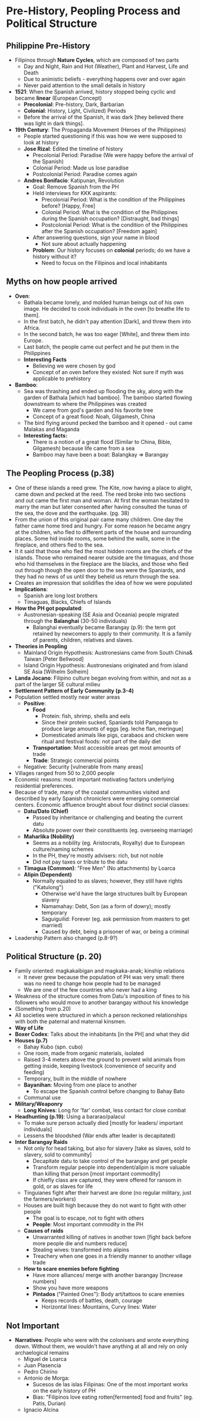 # Pre-History, Peopling Process and Political Structure

## Philippine Pre-History
* Filipinos through **Nature Cycles**, which are composed of two parts
  * Day and Night, Rain and Hot (Weather), Plant and Harvest, Life and Death
  * Due to animistic beliefs - everything happens over and over again
  * Never paid attention to the small details in history
* **1521**: When the Spanish arrived, history stopped being cyclic and became **linear** (European Concept)
  * **Precolonial**: Pre-history, Dark, Barbarian
  * **Colonial**: History, Light, Civilized) Periods
  * Before the arrival of the Spanish, it was dark [they believed there was light in dark things].
* **19th Century**: The Propaganda Movement (Heroes of the Philippines)
  * People started questioning if this was how we were supposed to look at history 
  * **Jose Rizal**: Edited the timeline of history 
    * Precolonial Period: Paradise (We were happy before the arrival of the Spanish)
    * Colonial Period: Made us lose paradise
    * Postcolonial Period: Paradise comes again
  * **Andres Bonifacio**: Katipunan, Revolution 
    * Goal: Remove Spanish from the PH
    * Held interviews for KKK aspirants:
      * Precolonial Period: What is the condition of the Philippines before? [Happy, Free]
      * Colonial Period: What is the condition of the Philippines during the Spanish occupation? [Distraught, bad things]
      * Postcolonial Period: What is the condition of the Philippines after the Spanish occupation? [Freedom again]
    * After answering questions, sign your name in blood
      * Not sure about actually happening 
    * **Problem**: Our history focuses on **colonial** periods; do we have a history without it?
      * Need to focus on the Filipinos and local inhabitants

## Myths on how people arrived
* **Oven**: 
  * Bathala became lonely, and molded human beings out of his own image. He decided to cook individuals in the oven [to breathe life to them]. 
  * In the first batch, he didn't pay attention [Dark], and threw them into Africa.
  * In the second batch, he was too eager [White], and threw them into Europe.
  * Last batch, the people came out perfect and he put them in the Philippines
  * **Interesting Facts**
    * Believing we were chosen by god
    * Concept of an oven before they existed: Not sure if myth was applicable to prehistory 
* **Bamboo**: 
  * Sea was thrashing and ended up flooding the sky, along with the garden of Bathala [which had bamboo]. The bamboo started flowing downstream to where the Philippines was created
    * We came from god's garden and his favorite tree
    * Concept of a great flood: Noah, Gilgamesh, China
  * The bird flying around pecked the bamboo and it opened - out came Malakas and Maganda
  * **Interesting facts:**
    * There is a notion of a great flood (Similar to China, Bible, Gilgamesh) because life came from a sea
    * Bamboo may have been a boat: Balangkay => Barangay

## The Peopling Process (p.38)
* One of these islands a reed grew. The Kite, now having a place to alight, came down and pecked at the reed. The reed broke into two sections and out came the first man and woman. At first the woman hesitated to marry the man but later consented after having consulted the tunas of the sea, the dove and the earthquake. (pg. 38)
* From the union of this original pair came many children. One day the father came home tired and hungry. For some reason he became angry at the children, who fled to different parts of the house and surrounding places. Some hid inside rooms, some behind the walls, some in the fireplace, and others fled to the sea.
* It it said that those who fled the most hidden rooms are the chiefs of the islands. Those who remained nearer outside are the timaguas, and those who hid themselves in the fireplace are the blacks, and those who fled out through though the open door to the sea were the Spaniards, and they had no news of us until they beheld us return through the sea.
* Creates an impression that solidifies the idea of how we were populated
* **Implications**:
  * Spanish are long lost brothers
  * Timaguas, Blacks, Chiefs of Islands
* **How the PH got populated**: 
  * Austronesian-speaking (SE Asia and Oceania) people migrated through the **Balanghai** (30-50 individuals)
    * Balanghai eventually became Barangay (p.9): the term got retained by newcomers to apply to their community. It is a family of parents, children, relatives and slaves.
* **Theories in Peopling**
  * Mainland Origin Hypothesis: Austronesians came from South China& Taiwan [Peter Bellwood]
  * Island Origin Hypothesis: Austronesians originated and from island SE Asia [Wilhelm Solheim]
* **Landa Jocano**: Filipino culture began evolving from within, and not as a part of the larger SE cultural milieu
* **Settlement Pattern of Early Community (p.3-4)**
* Population settled mostly near water areas
  * **Positive**: 
    * **Food**
      * Protein: fish, shrimp, shells and eels
      * Since their protein sucked, Spaniards told Pampanga to produce large amounts of eggs [eg. leche flan, meringue]
      * Domesticated animals like pigs, carabaos and chicken were ritual and festival foods: not part of the daily diet 
    * **Transportation**: Most accessible areas get most amounts of trade
    * **Trade**: Strategic commercial points
  * Negative: Security [vulnerable from many areas]
* Villages ranged from 50 to 2,000 people
* Economic reasons: most important motivating factors underlying residential preferences.
* Because of trade, many of the coastal communities visited and described by early Spanish chroniclers were emerging commercial centers. Economic affluence brought about four distinct social classes:
  * **Datu/Dato (Chief)**
    * Passed by inheritance or challenging and beating the current datu
    * Absolute power over their constituents (eg. overseeing marriage)
  * **Maharlika (Nobility)**
    * Seems as a nobility (eg. Aristocrats, Royalty) due to European culture/naming schemes
    * In the PH, they're mostly advisers: rich, but not noble
    * Did not pay taxes or tribute to the datu
  * **Timagua (Common)**: "Free Men" (No attachments) by Loarca
  * **Alipin (Dependent)**
    * Normally equated to as slaves; however, they still have rights ("Katulong")
      * Otherwise we'd have the large structures built by European slavery
      * Namamahay: Debt, Son (as a form of dowry); mostly temporary
      * Saguiguilid: Forever (eg. ask permission from masters to get married)
      * Caused by debt, being a prisoner of war, or being a criminal
* Leadership Pattern also changed (p.8-9?)

## Political Structure (p. 20)
* Family oriented: magkakaibigan and magkaka-anak; kinship relations
  * It never grew because the population of PH was very small: there was no need to change how people had to be managed
  * We are one of the few countries who never had a king
* Weakness of the structure comes from Datu's imposition of fines to his followers who would move to another barangay without his knowledge
* (Something from p.20)
* All societies were structured in which a person reckoned relationships with both the paternal and maternal kinsmen.
* **Way of Life**
* **Boxer Codex**: Talks about the inhabitants [in the PH] and what they did
* **Houses (p.7)**
  * Bahay Kubo (spn. cubo)
  * One room, made from organic materials, isolated
  * Raised 3-4 meters above the ground to prevent wild animals from getting inside, keeping livestock (convenience of security and feeding)
  * Temporary, built in the middle of nowhere
  * **Bayanihan**: Moving from one place to another
    * To escape the Spanish control before changing to Bahay Bato
  * Communal use
* **Military/Weaponry**
  * **Long Knives**: Long for 'far' combat, less contact for close combat
* **Headhunting (p.19)**: Using a bararao/palacul
  * To make sure person actually died [mostly for leaders/ important individuals]
  * Lessens the bloodshed (War ends after leader is decapitated)
* **Inter Barangay Raids**
  * Not only for head taking, but also for slavery [take as slaves, sold to slavery, sold to community]
    * Decapitate datu to take control of the barangay and get people
    * Transform regular people into dependent/alipin is more valuable than killing that person [most important commodity]
    * If chiefly class are captured, they were offered for ransom in gold, or as slaves for life
  * Tinguianes fight after their harvest are done (no regular military, just the farmers/workers)
  * Houses are built high because they do not want to fight with other people
    * The goal is to escape, not to fight with others
    * **People**: Most important commodity in the PH
  * **Causes of raids**
    * Unwarranted killing of natives in another town [fight back before more people die and numbers reduce]
    * Stealing wives: transformed into alipins
    * Treachery when one goes in a friendly manner to another village trade
  * **How to scare enemies before fighting**
    * Have more alliances/ merge with another barangay [Increase numbers]
    * Show you have more weapons
    * **Pintados** ("Painted Ones"): Body art/tattoos to scare enemies
      * Keeps records of battles, death, courage
      * Horizontal lines: Mountains, Curvy lines: Water

## Not Important
* **Narratives**: People who were with the colonisers and wrote everything down. Without them, we wouldn't have anything at all and rely on only archaelogical remains
  * Miguel de Loarca
  * Juan Plasencia
  * Pedro Chirino
  * Antonio de Morga: 
    * Sucesos de las islas Filipinas: One of the most important works on the early history of PH
    * Bias: "Filipinos love eating rotten[fermented] food and fruits" (eg. Patis, Durian)
  * Ignacio Alcina
